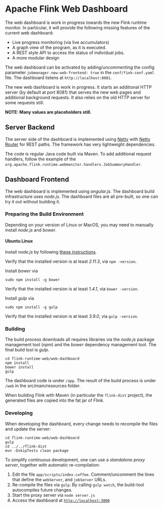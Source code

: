 <!--
Licensed to the Apache Software Foundation (ASF) under one
or more contributor license agreements.  See the NOTICE file
distributed with this work for additional information
regarding copyright ownership.  The ASF licenses this file
to you under the Apache License, Version 2.0 (the
"License"); you may not use this file except in compliance
with the License.  You may obtain a copy of the License at

http://www.apache.org/licenses/LICENSE-2.0

Unless required by applicable law or agreed to in writing,
software distributed under the License is distributed on an
"AS IS" BASIS, WITHOUT WARRANTIES OR CONDITIONS OF ANY
KIND, either express or implied.  See the License for the
specific language governing permissions and limitations
under the License.
-->

# Apache Flink Web Dashboard

The web dashboard is work in progress towards the new Flink runtime monitor. In particular, it will
provide the following missing features of the current web dashboard:

 - Live progress monitoring (via live accumulators)
 - A graph view of the program, as it is executed.
 - A REST style API to access the status of individual jobs.
 - A more modular design

The web dashboard can be activated by adding/uncommenting the config parameter
`jobmanager.new-web-frontend: true` in the `conf/fink-conf.yaml` file.
The dashboard listens at `http://localhost:8081`.

The new web dashboard is work in progress. It starts an additional HTTP server (by default at port 8081)
that serves the new web pages and additional background requests. It also relies on the old HTTP server
for some requests still.

**NOTE: Many values are placeholders still.**



## Server Backend

The server side of the dashboard is implemented using [Netty](http://netty.io) with
[Netty Router](https://github.com/sinetja/netty-router) for REST paths.
The framework has very lightweight dependencies.

The code is regular Java code built via Maven. To add additional request handlers, follow the
example of the `org.apache.flink.runtime.webmonitor.handlers.JobSummaryHandler`.


## Dashboard Frontend 

The web dashboard is implemented using *angular.js*. The dashboard build infrastructure uses *node.js*.
The dashboard files are all pre-built, so one can try it out without building it.


### Preparing the Build Environment

Depending on your version of Linux or MacOS, you may need to manually install *node.js* and *bower*.


#### Ubuntu Linux

Install *node.js* by following [these instructions](https://github.com/joyent/node/wiki/installing-node.js-via-package-manager).

Verify that the installed version is at least *2.11.3*, via `npm -version`.


Install *bower* via
```
sudo npm install -g bower
```
Verify that the installed version is at least *1.4.1*, via `bower -version`.


Install *gulp* via
```
sudo npm install -g gulp
```
Verify that the installed version is at least *3.9.0*, via `gulp -version`.


### Building

The build process downloads all requires libraries via the *node.js* package management tool (*npm*)
and the *bower* dependency management tool. The final build tool is *gulp*.

```
cd flink-runtime-web/web-dashboard
npm install
bower install
gulp
```

The dashboard code is under `/app`. The result of the build process is under `/web` in the src/main/resources folder.

When building Flink with Maven (in particular the `flink-dist` project), the generated
files are copied into the fat jar of Flink.


### Developing

When developing the dashboard, every change needs to recompile the files and update the server:

```
cd flink-runtime-web/web-dashboard
gulp
cd ../../flink-dist
mvn -DskipTests clean package
```

To simplify continuous development, one can use a *standalone proxy server*, together with automatic
re-compilation:

1. Edit the file `app/scripts/index.coffee`. Comment/uncomment the lines that define the `webServer`, and `jobServer` URLs.
2. Re-compile the files via `gulp`. By calling `gulp watch`, the build-tool autocompiles future changes.
3. Start the proxy server via `node server.js`
4. Access the dashboard at [`http://localhost:3000`](http://localhost:3000)

